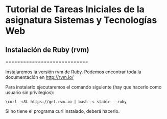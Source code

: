 # Tutorial de Tareas Iniciales de la asignatura Sistemas y Tecnologías Web


## Instalación de Ruby (rvm)
============================

Instalaremos la versión rvm de Ruby. Podemos encontrar toda la documentación en http://rvm.io/

Para instalarlo ejecutaremos el comando siguiente (hay que hacerlo como usuario sin privilegios):

~~~
\curl -sSL https://get.rvm.io | bash -s stable --ruby
~~~

Si no tiene el programa curl instalado, deberá hacerlo.